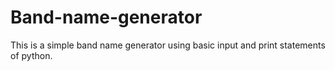 # Band-name-generator
This is a simple band name generator using basic input and print statements of python.
